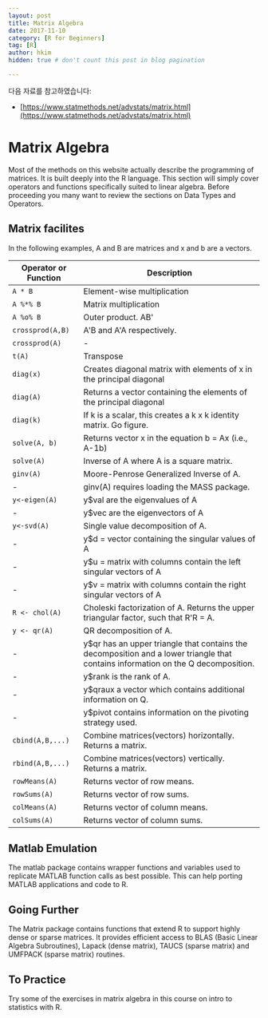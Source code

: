 ```yaml
---
layout: post  
title: Matrix Algebra
date: 2017-11-10  
category: [R for Beginners]  
tag: [R]  
author: hkim  
hidden: true # don't count this post in blog pagination  

---
```


다음 자료를 참고하였습니다:  
- [https://www.statmethods.net/advstats/matrix.html](https://www.statmethods.net/advstats/matrix.html)

# Matrix Algebra

Most of the methods on this website actually describe the programming of matrices. It is built deeply into the R language. This section will simply cover operators and functions specifically suited to linear algebra. Before proceeding you many want to review the sections on Data Types and Operators.

## Matrix facilites

In the following examples, A and B are matrices and x and b are a vectors.

Operator or Function | Description
-------------------|-----------------------------
`A * B`          | Element-wise multiplication
`A %*% B`        | Matrix multiplication
`A %o% B`        | Outer product. AB'
`crossprod(A,B)` | A'B and A'A respectively.
`crossprod(A)`   | -
`t(A)`           | Transpose
`diag(x)`        | Creates diagonal matrix with elements of x in the principal diagonal
`diag(A)`        | Returns a vector containing the elements of the principal diagonal
`diag(k)`        | If k is a scalar, this creates a k x k identity matrix. Go figure.
`solve(A, b)`	   | Returns vector x in the equation b = Ax (i.e., A-1b)
`solve(A)`       | Inverse of A where A is a square matrix.
`ginv(A)`        | Moore-Penrose Generalized Inverse of A.
-                | ginv(A) requires loading the MASS package.
`y<-eigen(A)`    | y$val are the eigenvalues of A
-                | y$vec are the eigenvectors of A
`y<-svd(A)`      | Single value decomposition of A.
-                | y$d = vector containing the singular values of A
-                | y$u = matrix with columns contain the left singular vectors of A
-                | y$v = matrix with columns contain the right singular vectors of A
`R <- chol(A)`   | Choleski factorization of A. Returns the upper triangular factor, such that R'R = A.
`y <- qr(A)`     | QR decomposition of A.
-                | y$qr has an upper triangle that contains the decomposition and a lower triangle that contains information on the Q decomposition.
-                | y$rank is the rank of A.
-                | y$qraux a vector which contains additional information on Q.
-                | y$pivot contains information on the pivoting strategy used.
`cbind(A,B,...)` | Combine matrices(vectors) horizontally. Returns a matrix.
`rbind(A,B,...)` | Combine matrices(vectors) vertically. Returns a matrix.
`rowMeans(A)`    | Returns vector of row means.
`rowSums(A)`     | Returns vector of row sums.
`colMeans(A)`    | Returns vector of column means.
`colSums(A)`     | Returns vector of column sums.


## Matlab Emulation

The matlab package contains wrapper functions and variables used to replicate MATLAB function calls as best possible. This can help porting MATLAB applications and code to R.

## Going Further

The Matrix package contains functions that extend R to support highly dense or sparse matrices. It provides efficient access to BLAS (Basic Linear Algebra Subroutines), Lapack (dense matrix), TAUCS (sparse matrix) and UMFPACK (sparse matrix) routines.


## To Practice

Try some of the exercises in matrix algebra in this course on intro to statistics with R.
